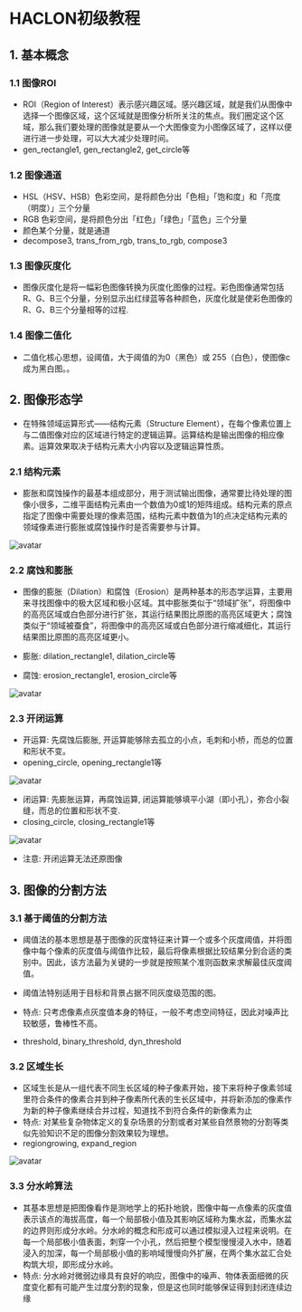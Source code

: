 # HACLON初级教程

## 1. 基本概念

### 1.1 图像ROI

* ROI（Region of Interest）表示感兴趣区域。感兴趣区域，就是我们从图像中选择一个图像区域，这个区域就是图像分析所关注的焦点。我们圈定这个区域，那么我们要处理的图像就是要从一个大图像变为小图像区域了，这样以便进行进一步处理，可以大大减少处理时间。
* gen_rectangle1, gen_rectangle2, get_circle等

### 1.2 图像通道

* HSL（HSV、HSB）色彩空间，是将颜色分出「色相」「饱和度」和「亮度（明度）」三个分量
* RGB 色彩空间，是将颜色分出「红色」「绿色」「蓝色」三个分量
* 颜色某个分量，就是通道
* decompose3, trans_from_rgb, trans_to_rgb, compose3

### 1.3 图像灰度化

* 图像灰度化是将一幅彩色图像转换为灰度化图像的过程。彩色图像通常包括R、G、B三个分量，分别显示出红绿蓝等各种颜色，灰度化就是使彩色图像的R、G、B三个分量相等的过程.

### 1.4 图像二值化

* 二值化核心思想，设阈值，大于阈值的为0（黑色）或 255（白色），使图像c成为黑白图。。

## 2. 图像形态学

* 在特殊领域运算形式——结构元素（Structure Element），在每个像素位置上与二值图像对应的区域进行特定的逻辑运算。运算结构是输出图像的相应像素。运算效果取决于结构元素大小内容以及逻辑运算性质。

### 2.1 结构元素

* 膨胀和腐蚀操作的最基本组成部分，用于测试输出图像，通常要比待处理的图像小很多，二维平面结构元素由一个数值为0或1的矩阵组成。结构元素的原点指定了图像中需要处理的像素范围，结构元素中数值为1的点决定结构元素的领域像素进行膨胀或腐蚀操作时是否需要参与计算。

![avatar](./picture/结构元.png)

### 2.2 腐蚀和膨胀

* 图像的膨胀（Dilation）和腐蚀（Erosion）是两种基本的形态学运算，主要用来寻找图像中的极大区域和极小区域。其中膨胀类似于“领域扩张”，将图像中的高亮区域或白色部分进行扩张，其运行结果图比原图的高亮区域更大；腐蚀类似于“领域被蚕食”，将图像中的高亮区域或白色部分进行缩减细化，其运行结果图比原图的高亮区域更小。

* 膨胀: dilation_rectangle1, dilation_circle等
* 腐蚀: erosion_rectangle1, erosion_circle等

![avatar](./picture/腐蚀与膨胀.png)

  

### 2.3 开闭运算

* 开运算: 先腐蚀后膨胀, 开运算能够除去孤立的小点，毛刺和小桥，而总的位置和形状不变。
* opening_circle, opening_rectangle1等

![avatar](./picture/开运算.png)

* 闭运算: 先膨胀运算，再腐蚀运算, 闭运算能够填平小湖（即小孔），弥合小裂缝，而总的位置和形状不变.
* closing_circle, closing_rectangle1等

![avatar](./picture/闭运算.png)

* 注意: 开闭运算无法还原图像

## 3. 图像的分割方法

### 3.1 基于阈值的分割方法

* 阈值法的基本思想是基于图像的灰度特征来计算一个或多个灰度阈值，并将图像中每个像素的灰度值与阈值作比较，最后将像素根据比较结果分到合适的类别中。因此，该方法最为关键的一步就是按照某个准则函数来求解最佳灰度阈值。
* 阈值法特别适用于目标和背景占据不同灰度级范围的图。

* 特点: 只考虑像素点灰度值本身的特征，一般不考虑空间特征，因此对噪声比较敏感，鲁棒性不高。

* threshold, binary_threshold, dyn_threshold

### 3.2 区域生长

* 区域生长是从一组代表不同生长区域的种子像素开始，接下来将种子像素邻域里符合条件的像素合并到种子像素所代表的生长区域中，并将新添加的像素作为新的种子像素继续合并过程，知道找不到符合条件的新像素为止
*  特点: 对某些复杂物体定义的复杂场景的分割或者对某些自然景物的分割等类似先验知识不足的图像分割效果较为理想。
* regiongrowing, expand_region

![avatar](./picture/区域生长.jpg)

### 3.3 分水岭算法

* 其基本思想是把图像看作是测地学上的拓扑地貌，图像中每一点像素的灰度值表示该点的海拔高度，每一个局部极小值及其影响区域称为集水盆，而集水盆的边界则形成分水岭。分水岭的概念和形成可以通过模拟浸入过程来说明。在每一个局部极小值表面，刺穿一个小孔，然后把整个模型慢慢浸入水中，随着浸入的加深，每一个局部极小值的影响域慢慢向外扩展，在两个集水盆汇合处构筑大坝，即形成分水岭。
* 特点: 分水岭对微弱边缘具有良好的响应，图像中的噪声、物体表面细微的灰度变化都有可能产生过度分割的现象，但是这也同时能够保证得到封闭连续边缘
